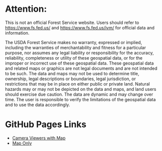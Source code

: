 # Attention:
This is not an official Forest Service website. Users should refer to https://www.fs.fed.us/ and https://www.fs.fed.us/ivm/ for official data and information.

The USDA Forest Service makes no warranty, expressed or implied, including the warranties of merchantability and fitness for a particular purpose, nor assumes any legal liability or responsibility for the accuracy, reliability, completeness or utility of these geospatial data, or for the improper or incorrect use of these geospatial data. These geospatial data and related maps or graphics are not legal documents and are not intended to be such. The data and maps may not be used to determine title, ownership, legal descriptions or boundaries, legal jurisdiction, or restrictions that may be in place on either public or private land. Natural hazards may or may not be depicted on the data and maps, and land users should exercise due caution. The data are dynamic and may change over time. The user is responsible to verify the limitations of the geospatial data and to use the data accordingly.

# GitHub Pages Links
- [Camera Viewers with Map](https://r5fire.github.io/r5maps/FireCams.html)
- [Map Only](https://r5fire.github.io/r5maps/FireMapOnly.html)
